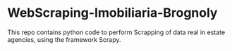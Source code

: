 # WebScraping-Imobiliaria-Brognoly
This repo contains python code to perform Scrapping of data real in estate agencies, using the framework Scrapy.
